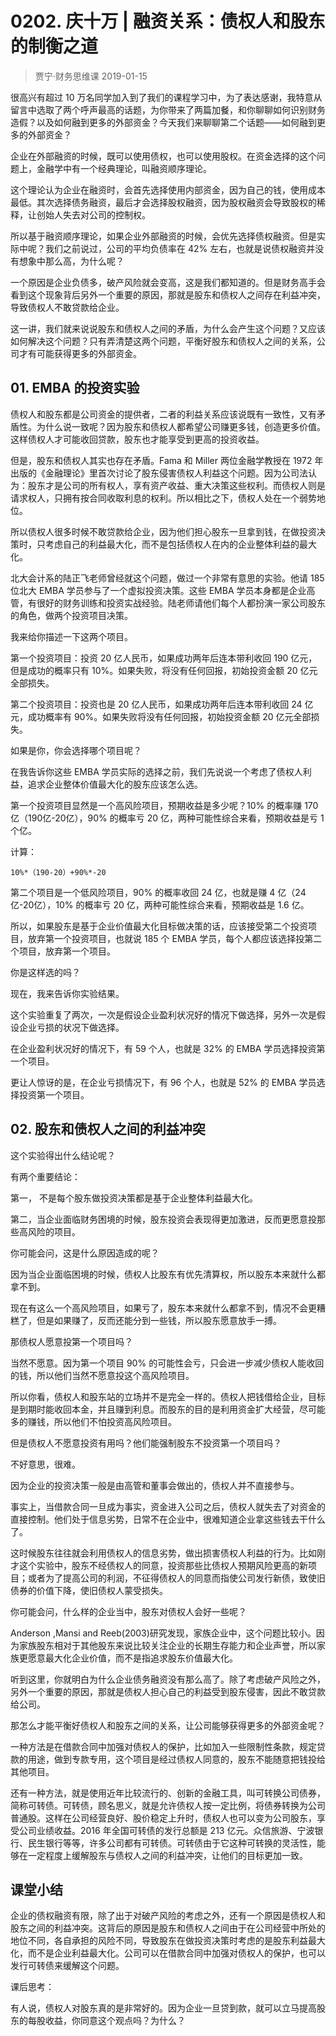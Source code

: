 # 0202. 庆十万 | 融资关系：债权人和股东的制衡之道
> 贾宁·财务思维课
2019-01-15

很高兴有超过 10 万名同学加入到了我们的课程学习中，为了表达感谢，我特意从留言中选取了两个呼声最高的话题，为你带来了两篇加餐，和你聊聊如何识别财务造假？以及如何融到更多的外部资金？今天我们来聊聊第二个话题——如何融到更多的外部资金？

企业在外部融资的时候，既可以使用债权，也可以使用股权。在资金选择的这个问题上，金融学中有一个经典理论，叫融资顺序理论。

这个理论认为企业在融资时，会首先选择使用内部资金，因为自己的钱，使用成本最低。其次选择债务融资，最后才会选择股权融资，因为股权融资会导致股权的稀释，让创始人失去对公司的控制权。

所以基于融资顺序理论，如果企业外部融资的时候，会优先选择债权融资。但是实际中呢？我们之前说过，公司的平均负债率在 42% 左右，也就是说债权融资并没有想象中那么高，为什么呢？

一个原因是企业负债多，破产风险就会变高，这是我们都知道的。但是财务高手会看到这个现象背后另外一个重要的原因，那就是股东和债权人之间存在利益冲突，导致债权人不敢贷款给企业。

这一讲，我们就来说说股东和债权人之间的矛盾，为什么会产生这个问题？又应该如何解决这个问题？只有弄清楚这两个问题，平衡好股东和债权人之间的关系，公司才有可能获得更多的外部资金。

## 01. EMBA 的投资实验

债权人和股东都是公司资金的提供者，二者的利益关系应该说既有一致性，又有矛盾性。为什么说一致呢？因为股东和债权人都希望公司赚更多钱，创造更多价值。这样债权人才可能收回贷款，股东也才能享受到更高的投资收益。

但是，股东和债权人其实也存在矛盾。Fama 和 Miller 两位金融学教授在 1972 年出版的《金融理论》里首次讨论了股东侵害债权人利益这个问题。因为公司法认为：股东才是公司的所有权人，享有资产收益、重大决策这些权利。而债权人则是请求权人，只拥有按合同收取利息的权利。所以相比之下，债权人处在一个弱势地位。

所以债权人很多时候不敢贷款给企业，因为他们担心股东一旦拿到钱，在做投资决策时，只考虑自己的利益最大化，而不是包括债权人在内的企业整体利益的最大化。

北大会计系的陆正飞老师曾经就这个问题，做过一个非常有意思的实验。他请 185 位北大 EMBA 学员参与了一个虚拟投资决策。这些 EMBA 学员本身都是企业高管，有很好的财务训练和投资实战经验。陆老师请他们每个人都扮演一家公司股东的角色，做两个投资项目决策。

我来给你描述一下这两个项目。

第一个投资项目：投资 20 亿人民币，如果成功两年后连本带利收回 190 亿元，但是成功的概率只有 10%。如果失败，将没有任何回报，初始投资金额 20 亿元全部损失。

第二个投资项目：投资也是 20 亿人民币，如果成功两年后连本带利收回 24 亿元，成功概率有 90%。如果失败将没有任何回报，初始投资金额 20 亿元全部损失。

如果是你，你会选择哪个项目呢？

在我告诉你这些 EMBA 学员实际的选择之前，我们先说说一个考虑了债权人利益，追求企业整体价值最大化的股东应该怎么选。

第一个投资项目显然是一个高风险项目，预期收益是多少呢？10% 的概率赚 170 亿（190亿-20亿），90% 的概率亏 20 亿，两种可能性综合来看，预期收益是亏 1 个亿。

计算：

	10%*（190-20）+90%*-20

第二个项目是一个低风险项目，90% 的概率收回 24 亿，也就是赚 4 亿（24亿-20亿），10% 的概率亏 20 亿，两种可能性综合来看，预期收益是 1.6 亿。

所以，如果股东是基于企业价值最大化目标做决策的话，应该接受第二个投资项目，放弃第一个投资项目，也就说 185 个 EMBA 学员，每个人都应该选择投第二个项目，放弃第一个项目。

你是这样选的吗？

现在，我来告诉你实验结果。

这个实验重复了两次，一次是假设企业盈利状况好的情况下做选择，另外一次是假设企业亏损的状况下做选择。

在企业盈利状况好的情况下，有 59 个人，也就是 32% 的 EMBA 学员选择投资第一个项目。

更让人惊讶的是，在企业亏损情况下，有 96 个人，也就是 52% 的 EMBA 学员选择投资第一个项目。

## 02. 股东和债权人之间的利益冲突

这个实验得出什么结论呢？

有两个重要结论：

第一， 不是每个股东做投资决策都是基于企业整体利益最大化。

第二，当企业面临财务困境的时候，股东投资会表现得更加激进，反而更愿意投那些高风险的项目。

你可能会问，这是什么原因造成的呢？

因为当企业面临困境的时候，债权人比股东有优先清算权，所以股东本来就什么都拿不到。

现在有这么一个高风险项目，如果亏了，股东本来就什么都拿不到，情况不会更糟糕了，但是如果赚了，反而还能分到一些钱，所以股东愿意放手一搏。

那债权人愿意投第一个项目吗？

当然不愿意。因为第一个项目 90% 的可能性会亏，只会进一步减少债权人能收回的钱，所以他们当然不愿意投这个高风险项目。

所以你看，债权人和股东站的立场并不是完全一样的。债权人把钱借给企业，目标是到期时能收回本金，并且赚到利息。而股东的目的是利用资金扩大经营，尽可能多的赚钱，所以他们不怕投资高风险项目。

但是债权人不愿意投资有用吗？他们能强制股东不投资第一个项目吗？

不好意思，很难。

因为企业的投资决策一般是由高管和董事会做出的，债权人并不直接参与。

事实上，当借款合同一旦成为事实，资金进入公司之后，债权人就失去了对资金的直接控制。他们处于信息劣势，日常不在企业中，很难知道企业拿这些钱去干什么了。

这时候股东往往就会利用债权人的信息劣势，做出损害债权人利益的行为。比如刚才这个实验中，股东不经债权人的同意，投资那些比债权人预期风险更高的新项目；或者为了提高公司的利润，不征得债权人的同意而指使公司发行新债，致使旧债券的价值下降，使旧债权人蒙受损失。

你可能会问，什么样的企业当中，股东对债权人会好一些呢？

Anderson ,Mansi and Reeb(2003)研究发现，家族企业中，这个问题比较小。因为家族股东相对于其他股东来说比较关注企业的长期生存能力和企业声誉，所以家族更愿意最大化企业价值，而不是指追求股东价值最大化。

听到这里，你就明白为什么企业债务融资没有那么高了。除了考虑破产风险之外，另外一个重要的原因，那就是债权人担心自己的利益受到股东侵害，因此不敢贷款给公司。

那怎么才能平衡好债权人和股东之间的关系，让公司能够获得更多的外部资金呢？

一种方法是在借款合同中加强对债权人的保护，比如加入一些限制性条款，规定贷款的用途，做到专款专用，这个项目是经过债权人同意的，股东不能随意把钱投给其他项目。

还有一种方法，就是使用近年比较流行的、创新的金融工具，叫可转换公司债券，简称可转债。可转债，顾名思义，就是允许债权人按一定比例，将债券转换为公司普通股。这样在公司经营良好、股价稳定上升时，债权人也可以变为公司股东，享受公司业绩收益。2016 年全国可转债的发行总额是 213 亿元。众信旅游、宁波银行、民生银行等等，许多公司都有可转债。可转债由于它这种可转换的灵活性，能够在一定程度上缓解股东与债权人之间的利益冲突，让他们的目标更加一致。

## 课堂小结

企业的债权融资有限，除了出于对破产风险的考虑之外，还有一个原因是债权人和股东之间的利益冲突。这背后的原因是股东和债权人之间由于在公司经营中所处的地位不同，各自承担的风险不同，导致股东在做投资决策时考虑的是股东利益最大化，而不是企业利益最大化。公司可以在借款合同中加强对债权人的保护，也可以发行可转债来缓解这个问题。

课后思考：

有人说，债权人对股东真的是非常好的。因为企业一旦贷到款，就可以立马提高股东的每股收益，你同意这个观点吗？为什么？


